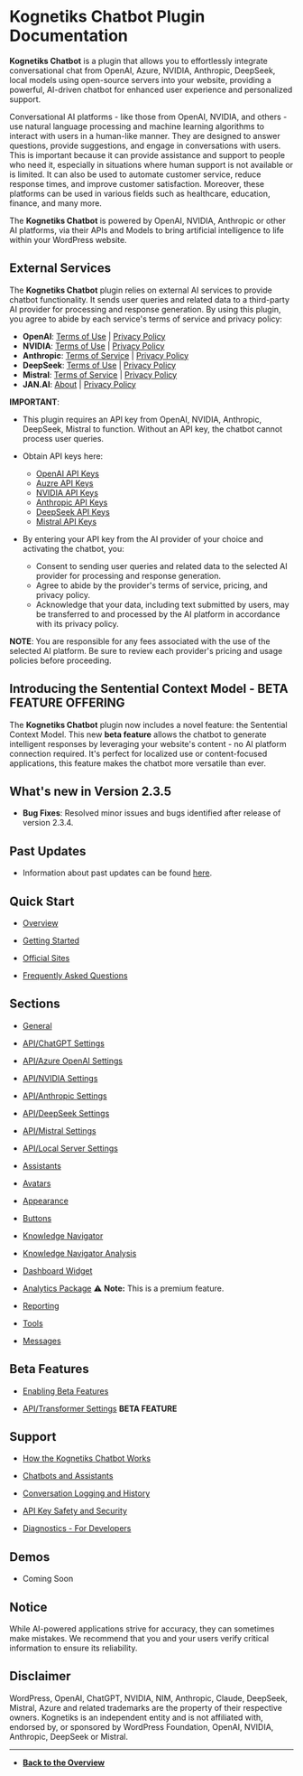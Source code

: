 # **Kognetiks Chatbot** Plugin Documentation

**Kognetiks Chatbot** is a plugin that allows you to effortlessly integrate conversational chat from OpenAI, Azure, NVIDIA, Anthropic, DeepSeek, local models using open-source servers into your website, providing a powerful, AI-driven chatbot for enhanced user experience and personalized support.

Conversational AI platforms - like those from OpenAI, NVIDIA, and others - use natural language processing and machine learning algorithms to interact with users in a human-like manner. They are designed to answer questions, provide suggestions, and engage in conversations with users. This is important because it can provide assistance and support to people who need it, especially in situations where human support is not available or is limited. It can also be used to automate customer service, reduce response times, and improve customer satisfaction. Moreover, these platforms can be used in various fields such as healthcare, education, finance, and many more.

The **Kognetiks Chatbot** is powered by OpenAI, NVIDIA, Anthropic or other AI platforms, via their APIs and Models to bring artificial intelligence to life within your WordPress website.

## External Services

The **Kognetiks Chatbot** plugin relies on external AI services to provide chatbot functionality. It sends user queries and related data to a third-party AI provider for processing and response generation. By using this plugin, you agree to abide by each service's terms of service and privacy policy:

- **OpenAI**: [Terms of Use](https://platform.openai.com/terms) | [Privacy Policy](https://openai.com/policies/privacy-policy/)
- **NVIDIA**: [Terms of Use](https://www.nvidia.com/en-us/about-nvidia/nv-accounts/) | [Privacy Policy](https://www.nvidia.com/en-us/about-nvidia/privacy-policy/)
- **Anthropic**: [Terms of Service](https://www.anthropic.com/legal/consumer-terms) | [Privacy Policy](https://docs.anthropic.com/en/docs/legal-center/privacy)
- **DeepSeek**: [Terms of Use](https://chat.deepseek.com/downloads/DeepSeek%20User%20Agreement.html) | [Privacy Policy](https://chat.deepseek.com/downloads/DeepSeek%20Privacy%20Policy.html)
- **Mistral**: [Terms of Service](https://mistral.ai/terms#terms-of-service) | [Privacy Policy](https://mistral.ai/terms#privacy-policy)
- **JAN.AI**: [About](https://jan.ai/about) | [Privacy Policy](https://jan.ai/docs/privacy-policy)

**IMPORTANT**:

- This plugin requires an API key from OpenAI, NVIDIA, Anthropic, DeepSeek, Mistral to function. Without an API key, the chatbot cannot process user queries.

- Obtain API keys here:

   - [OpenAI API Keys](https://platform.openai.com/account/api-keys)
   - [Auzre API Keys](https://azure.microsoft.com/en-us/pricing/purchase-options/azure-account?icid=ai-services)
   - [NVIDIA API Keys](https://developer.nvidia.com/nim)
   - [Anthropic API Keys](https://www.anthropic.com/)
   - [DeepSeek API Keys](https://platform.deepseek.com/sign_in)
   - [Mistral API Keys](https://console.mistral.ai/api-keys)
   
- By entering your API key from the AI provider of your choice and activating the chatbot, you:

   - Consent to sending user queries and related data to the selected AI provider for processing and response generation.
   - Agree to abide by the provider's terms of service, pricing, and privacy policy.
   - Acknowledge that your data, including text submitted by users, may be transferred to and processed by the AI platform in accordance with its privacy policy.

**NOTE**: You are responsible for any fees associated with the use of the selected AI platform. Be sure to review each provider's pricing and usage policies before proceeding.

## Introducing the Sentential Context Model - BETA FEATURE OFFERING

The **Kognetiks Chatbot** plugin now includes a novel feature: the Sentential Context Model.  This new **beta feature** allows the chatbot to generate intelligent responses by leveraging your website's content - no AI platform connection required.  It's perfect for localized use or content-focused applications, this feature makes the chatbot more versatile than ever.

## What's new in Version 2.3.5

* **Bug Fixes**: Resolved minor issues and bugs identified after release of version 2.3.4.

## Past Updates

* Information about past updates can be found [here](updates/updates.md).

## Quick Start

- [Overview](support/overview.md)

- [Getting Started](support/getting-started.md)

- [Official Sites](support/official-sites.md)

- [Frequently Asked Questions](support/faqs.md)

## Sections

- [General](settings/settings.md)

- [API/ChatGPT Settings](api-chatgpt-settings/api-chatgpt-model-settings.md)

- [API/Azure OpenAI Settings](api-azure-openai-settings/api-azure-openai-model-settings.md)

- [API/NVIDIA Settings](api-nvidia-settings/api-nvidia-model-settings.md)

- [API/Anthropic Settings](api-anthropic-settings/api-anthropic-model-settings.md)

- [API/DeepSeek Settings](api-deepseek-settings/api-deepseek-model-settings.md)

- [API/Mistral Settings](api-mistral-settings/api-mistral-model-settings.md)

- [API/Local Server Settings](api-local-settings/api-local-model-settings.md)

- [Assistants](assistants/manage-assistants.md)

- [Avatars](avatars/avatars.md)

- [Appearance](appearance/appearance.md)

- [Buttons](buttons/buttons.md)

- [Knowledge Navigator](knowledge-navigator/knowledge-navigator.md)

- [Knowledge Navigator Analysis](knowledge-navigator/knowledge-navigator-analysis.md)

- [Dashboard Widget](dashboard/dashboard.md)

- [Analytics Package](analytics-package/analytics-package.md) ⚠️ **Note:** This is a premium feature.

- [Reporting](reporting/reporting.md)

- [Tools](tools/tools.md)

- [Messages](messages/messages.md)

## Beta Features

- [Enabling Beta Features](beta-features/beta-features.md)

- [API/Transformer Settings](api-transformer-settings/api-transformer-model-settings.md) **BETA FEATURE**

## Support

- [How the Kognetiks Chatbot Works](support/how-it-works.md)

- [Chatbots and Assistants](support/chatbots-and-assistants.md)

- [Conversation Logging and History](support/conversation-logging-and-history.md)

- [API Key Safety and Security](support/api-key-safety-and-security.md)

- [Diagnostics - For Developers](support/diagnostics.md)

## Demos

- Coming Soon

## Notice

While AI-powered applications strive for accuracy, they can sometimes make mistakes. We recommend that you and your users verify critical information to ensure its reliability.

## Disclaimer

WordPress, OpenAI, ChatGPT, NVIDIA, NIM, Anthropic, Claude, DeepSeek, Mistral, Azure and related trademarks are the property of their respective owners. Kognetiks is an independent entity and is not affiliated with, endorsed by, or sponsored by WordPress Foundation, OpenAI, NVIDIA, Anthropic, DeepSeek or Mistral.

---

* **[Back to the Overview](/overview.md)**
